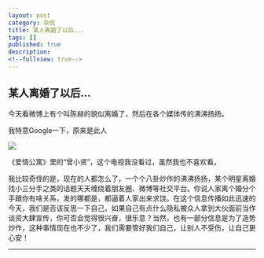 ```yaml
---
layout: post
category: 杂侃
title: 某人离婚了以后...
tags: []
published: true
description: 
<!--fullview: true-->
---	
```


## 某人离婚了以后...

今天看微博上有个叫陈赫的貌似离婚了，然后在各个媒体传的沸沸扬扬。

我特意Google一下，原来是此人

![](http://a.hiphotos.baidu.com/baike/w%3D268/sign=57b8201ca2ec08fa260014a161ef3d4d/6159252dd42a28349420b2a859b5c9ea14cebf8b.jpg)

《爱情公寓》里的“曾小贤”，这个电视我没看过，虽然我也不喜欢看。

我比较奇怪的是，现在的人都怎么了，一个个八卦炒作的沸沸扬扬，某个明星离婚找小三分手之类的话题天天缠绕着朋友圈、微博等社交平台。你说人家离个婚分个手跟你有啥关系，发的哪都是，都逼着人家出来求饶。在这个信息传播如此迅速的今天，我们是否该反思一下自己，如果自己有点什么隐私被众人拿到大伙面前当作谈资大肆宣传，你可否会觉得很兴奋，很乐意？当然，也有一部分信息是为了造势炒作，这种事情现在也不少了，我们需要管好我们自己，让别人不受伤，让自己更心安！

---
